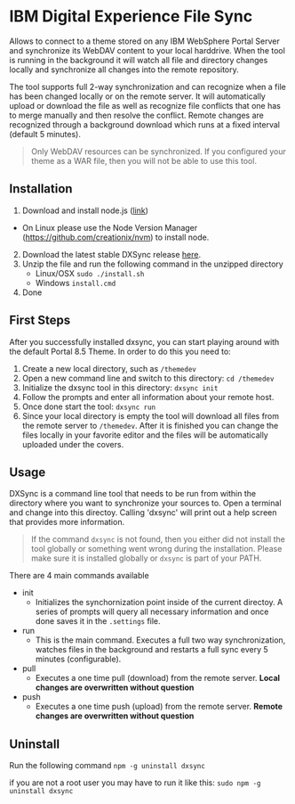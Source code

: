 # IBM Digital Experience File Sync
Allows to connect to a theme stored on any IBM WebSphere Portal Server and synchronize its WebDAV content to your local harddrive. When the tool is running in the background it will watch all file and directory changes locally and synchronize all changes into the remote repository.

The tool supports full 2-way synchronization and can recognize when a file has been changed locally or on the remote server. It will automatically upload or download the file as well as recognize file conflicts that one has to merge manually and then resolve the conflict. Remote changes are recognized through a background download which runs at a fixed interval (default 5 minutes).

> Only WebDAV resources can be synchronized. If you configured your theme as a WAR file, then you will not be able to use this tool.

## Installation
1. Download and install node.js ([link](http://nodejs.org/))
 * On Linux please use the Node Version Manager (https://github.com/creationix/nvm) to install node.
2. Download the latest stable DXSync release [here](https://github.com/digexp/dxsync/blob/master/release/DXSyncCLI-1.0.0.zip?raw=true).
3. Unzip the file and run the following command in the unzipped directory
    * Linux/OSX
    `sudo ./install.sh`
    * Windows
    `install.cmd`
4. Done

## First Steps
After you successfully installed dxsync, you can start playing around with the default Portal 8.5 Theme. In order to do this you need to:

1. Create a new local directory, such as `/themedev`
2. Open a new command line and switch to this directory: `cd /themedev`
3. Initialize the dxsync tool in this directory: `dxsync init`
4. Follow the prompts and enter all information about your remote host.
5. Once done start the tool: `dxsync run`
6. Since your local directory is empty the tool will download all files from the remote server to `/themedev`. After it is finished you can change the files locally in your favorite editor and the files will be automatically uploaded under the covers.

## Usage
DXSync is a command line tool that needs to be run from within the directory where you want to synchronize your sources to.
Open a terminal and change into this directoy. Calling 'dxsync' will print out a help screen that provides more information.
> If the command `dxsync` is not found, then you either did not install the tool globally or something went wrong during the installation. Please make sure it is installed globally or `dxsync` is part of your PATH.

There are 4 main commands available

 * init
    - Initializes the synchornization point inside of the current directoy. A series of prompts will query all necessary information and once done saves it in the `.settings` file.
 * run
     - This is the main command. Executes a full two way synchronization, watches files in the background and restarts a full sync every 5 minutes (configurable).
 * pull
     - Executes a one time pull (download) from the remote server. **Local changes are overwritten without question**
 * push
     - Executes a one time push (upload) from the remote server. **Remote changes are overwritten without question**

## Uninstall

Run the following command
`npm -g uninstall dxsync`

if you are not a root user you may have to run it like this:
`sudo npm -g uninstall dxsync`
